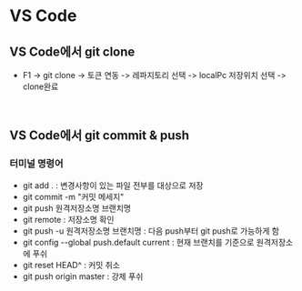 # VS Code

## VS Code에서 git clone
- F1 -> git clone -> 토큰 연동 -> 레파지토리 선택 -> localPc 저장위치 선택 -> clone완료

<br>

## VS Code에서 git commit & push
### 터미널 명령어
- git add . : 변경사항이 있는 파일 전부를 대상으로 저장
- git commit -m "커밋 메세지"
- git push 원격저장소명 브랜치명
- git remote : 저장소명 확인
- git push -u 원격저장소명 브랜치명 : 다음 push부터 git push로 가능하게 함
- git config --global push.default current : 현재 브랜치를 기준으로 원격저장소에 푸쉬
- git reset HEAD^ : 커밋 취소
- git push origin master : 강제 푸쉬

